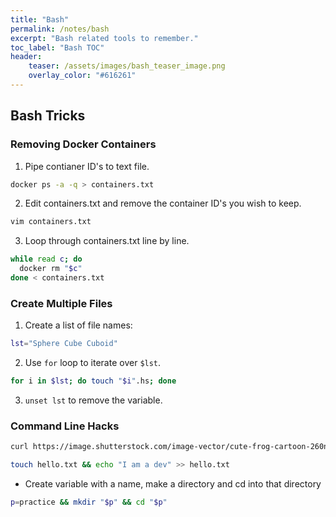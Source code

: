 ```yaml
---
title: "Bash"
permalink: /notes/bash
excerpt: "Bash related tools to remember."
toc_label: "Bash TOC"
header:
    teaser: /assets/images/bash_teaser_image.png
    overlay_color: "#616261"
---
```


## Bash Tricks

### Removing Docker Containers

1. Pipe contianer ID's to text file.
```bash
docker ps -a -q > containers.txt
```

2. Edit containers.txt and remove the container ID's you wish to keep.
```bash
vim containers.txt
```

3. Loop through containers.txt line by line.
```bash
while read c; do
  docker rm "$c"
done < containers.txt
```

### Create Multiple Files

1. Create a list of file names:
```bash
lst="Sphere Cube Cuboid"
```

2. Use `for` loop to iterate over `$lst`.
```bash
for i in $lst; do touch "$i".hs; done
```
3. `unset lst` to remove the variable.


### Command Line Hacks

```bash
curl https://image.shutterstock.com/image-vector/cute-frog-cartoon-260nw-366900380.jpg --ouput frog.jpg
```

```bash
touch hello.txt && echo "I am a dev" >> hello.txt
```

- Create variable with a name, make a directory and cd into that directory
```bash
p=practice && mkdir "$p" && cd "$p"
```
